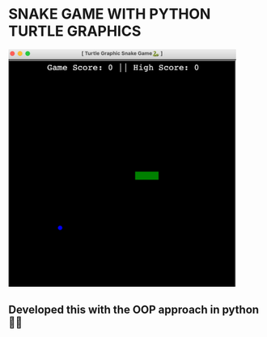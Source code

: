 # SNAKE GAME WITH PYTHON TURTLE GRAPHICS

<img src="https://github.com/DavidDanso/python-snake-game/blob/master/Snake%20Game%20UI.png" width=450/>

## Developed this with the OOP approach in python 👐🏾
